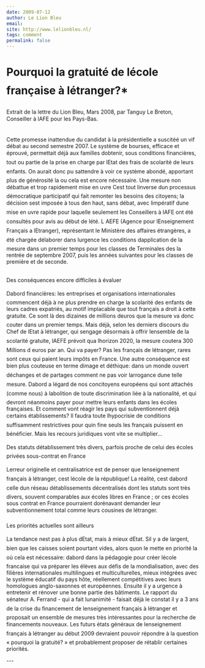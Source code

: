 ```yaml
---
date: 2009-07-12
author: Le Lion Bleu
email: 
site: http://www.lelionbleu.nl/
tags: comment
permalink: false
---
```


<h1>
Pourquoi la gratuité de lécole française à létranger?*</h1>
<p>
Extrait de la lettre du Lion Bleu, Mars 2008, par Tanguy Le Breton, Conseiller à lAFE pour les Pays-Bas.
<br/><br/>

Cette promesse inattendue du candidat à la présidentielle a suscitéé un
vif débat au second semestre 2007. Le système de bourses, efficace et
éprouvé, permettait déjà aux familles dobtenir, sous conditions financières, tout ou partie de la prise en charge par lEtat des frais de scolarité de leurs enfants. On aurait donc pu sattendre à voir ce système
abondé, apportant plus de générosité la ou cela est encore nécessaire.
Une mesure non débattue et trop rapidement mise en uvre
Cest tout linverse dun processus démocratique participatif qui fait remonter les besoins des citoyens; la décision sest imposée à tous den
haut, sans débat, avec limpératif dune mise en uvre rapide pour laquelle seulement les Conseillers à lAFE ont été consultés pour avis au
début de lété. L AEFE (Agence pour lEnseignement Français a lEtranger), représentant le Ministère des affaires étrangères, a été chargée
délaborer dans lurgence les conditions dapplication de la mesure dans
un premier temps pour les classes de Terminales des la rentrée de septembre 2007, puis les années suivantes pour les classes de première et
de seconde.
<br/><br/>

Des conséquences encore difficiles à évaluer
<br/><br/>
Dabord financières: les entreprises et organisations internationales
commencent déjà à ne plus prendre en charge la scolarité des enfants
de leurs cadres expatriés, au motif implacable que tout français a droit
à cette gratuite. Ce sont là des dizaines de millions deuros que la mesure va donc couter dans un premier temps. Mais déjà, selon les derniers discours du Chef de lEtat à létranger, qui sengage désormais à
offrir lensemble de la scolarité gratuite, lAEFE prévoit qua lhorizon
2020, la mesure coutera 300 Millions d euros par an. Qui va payer? Pas
les français de létranger, rares sont ceux qui paient leurs impôts en
France. Une autre conséquence est bien plus couteuse en terme dimage et déthique: dans un monde ouvert déchanges et de partages
comment ne pas voir larrogance dune telle mesure. Dabord a légard
de nos concitoyens européens qui sont attachés (comme nous) à labolition de toute discrimination liée à la nationalité, et qui devront néanmoins payer pour mettre leurs enfants dans les écoles françaises. Et
comment vont réagir les pays qui subventionnent déjà certains établissements? Il faudra toute lhypocrisie de conditions suffisamment restrictives pour quin fine seuls les français puissent en bénéficier. Mais les
recours juridiques vont vite se multiplier...
<br/><br/>
Des statuts détablissement très divers, parfois proche de celui des écoles privées sous-contrat en France
<br/><br/>
Lerreur originelle et centralisatrice est de penser que lenseignement
français à létranger, cest lécole de la république! La réalité, cest dabord celle dun réseau détablissements décentralisés dont les statuts
sont très divers, souvent comparables aux écoles libres en France ; or
ces écoles sous contrat en France pourraient dorénavant demander leur
subventionnement total comme leurs cousines de létranger.
<br/><br/>
Les priorités actuelles sont ailleurs
<br/><br/>
La tendance nest pas à plus dEtat, mais à mieux dEtat. Sil y a de largent, bien que les caisses soient pourtant vides, alors quon le mette en
priorité la où cela est nécessaire: dabord dans la pédagogie pour créer
lécole francaise qui va préparer les élèves aux défis de la mondialisation, avec des filières internationales multilingues et multiculturelles,
mieux intégrées avec le système éducatif du pays hôte, réellement
compétitives avec leurs homologues anglo-saxonnes et européennes.
Ensuite il y a urgence à entretenir et rénover une bonne partie des bâtiments. Le rapport du sénateur A. Ferrand - qui a fait lunanimité - faisait déjà le constat il y a 3 ans de la crise du financement de lenseignement français à létranger et proposait un ensemble de mesures très
intéressantes pour la recherche de financements nouveaux.
Les futurs états généraux de lenseignement français à létranger au
début 2009 devraient pouvoir répondre à la question « pourquoi la gratuité? » et probablement proposer de rétablir certaines priorités.
</p>
---